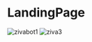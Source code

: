 # LandingPage

![zivabot1](https://user-images.githubusercontent.com/72527935/147288106-e8522a75-c64b-4574-9305-ef775c0fa9d7.PNG)
![ziva3](https://user-images.githubusercontent.com/72527935/147288134-83a79b33-fe85-4e58-886b-19215e31d982.PNG)

